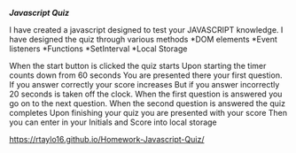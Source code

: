 ***Javascript Quiz***

I have created a javascript designed to test your JAVASCRIPT knowledge.
I have designed the quiz through various methods
*DOM elements
*Event listeners
*Functions
*SetInterval
*Local Storage



When the start button is clicked the quiz starts
Upon starting the timer counts down from 60 seconds
You are presented there your first question.
If you answer correctly your score increases 
But if you answer incorrectly 20 seconds is taken off the clock.
When the first question is answered you go on to the next question.
When the second question is answered the quiz completes
Upon finishing your quiz you are presented with your score
Then you can enter in your Initials and Score into local storage

https://rtaylo16.github.io/Homework-Javascript-Quiz/